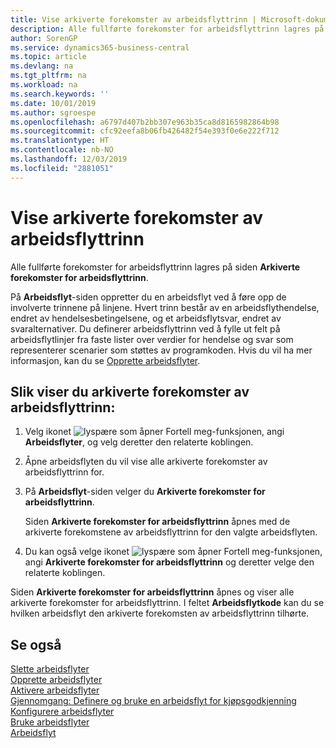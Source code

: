 ```yaml
---
title: Vise arkiverte forekomster av arbeidsflyttrinn | Microsoft-dokumentasjon
description: Alle fullførte forekomster for arbeidsflyttrinn lagres på siden **Arkiverte forekomster for arbeidsflyttrinn**.
author: SorenGP
ms.service: dynamics365-business-central
ms.topic: article
ms.devlang: na
ms.tgt_pltfrm: na
ms.workload: na
ms.search.keywords: ''
ms.date: 10/01/2019
ms.author: sgroespe
ms.openlocfilehash: a6797d407b2bb307e963b35ca8d8165982864b98
ms.sourcegitcommit: cfc92eefa8b06fb426482f54e393f0e6e222f712
ms.translationtype: HT
ms.contentlocale: nb-NO
ms.lasthandoff: 12/03/2019
ms.locfileid: "2881051"
---
```

# <a name="view-archived-workflow-step-instances"></a>Vise arkiverte forekomster av arbeidsflyttrinn
Alle fullførte forekomster for arbeidsflyttrinn lagres på siden **Arkiverte forekomster for arbeidsflyttrinn**.  

 På **Arbeidsflyt**-siden oppretter du en arbeidsflyt ved å føre opp de involverte trinnene på linjene. Hvert trinn består av en arbeidsflythendelse, endret av hendelsesbetingelsene, og et arbeidsflytsvar, endret av svaralternativer. Du definerer arbeidsflyttrinn ved å fylle ut felt på arbeidsflytlinjer fra faste lister over verdier for hendelse og svar som representerer scenarier som støttes av programkoden. Hvis du vil ha mer informasjon, kan du se [Opprette arbeidsflyter](across-how-to-create-workflows.md).  

## <a name="to-view-archived-workflow-step-instances"></a>Slik viser du arkiverte forekomster av arbeidsflyttrinn:  
1.  Velg ikonet ![lyspære som åpner Fortell meg-funksjonen](media/ui-search/search_small.png "Fortell hva du vil gjøre"), angi **Arbeidsflyter**, og velg deretter den relaterte koblingen.  
2.  Åpne arbeidsflyten du vil vise alle arkiverte forekomster av arbeidsflyttrinn for.  
3.  På **Arbeidsflyt**-siden velger du **Arkiverte forekomster for arbeidsflyttrinn**.  

    Siden **Arkiverte forekomster for arbeidsflyttrinn** åpnes med de arkiverte forekomstene av arbeidsflyttrinn for den valgte arbeidsflyten.  
4.  Du kan også velge ikonet ![lyspære som åpner Fortell meg-funksjonen](media/ui-search/search_small.png "Fortell hva du vil gjøre"), angi **Arkiverte forekomster for arbeidsflyttrinn** og deretter velge den relaterte koblingen.  

Siden **Arkiverte forekomster for arbeidsflyttrinn** åpnes og viser alle arkiverte forekomster for arbeidsflyttrinn. I feltet **Arbeidsflytkode** kan du se hvilken arbeidsflyt den arkiverte forekomsten av arbeidsflyttrinn tilhørte.  

## <a name="see-also"></a>Se også  
 [Slette arbeidsflyter](across-how-to-delete-workflows.md)   
 [Opprette arbeidsflyter](across-how-to-create-workflows.md)   
 [Aktivere arbeidsflyter](across-how-to-enable-workflows.md)   
 [Gjennomgang: Definere og bruke en arbeidsflyt for kjøpsgodkjenning](walkthrough-setting-up-and-using-a-purchase-approval-workflow.md)   
 [Konfigurere arbeidsflyter](across-set-up-workflows.md)   
 [Bruke arbeidsflyter](across-use-workflows.md)   
 [Arbeidsflyt](across-workflow.md)
